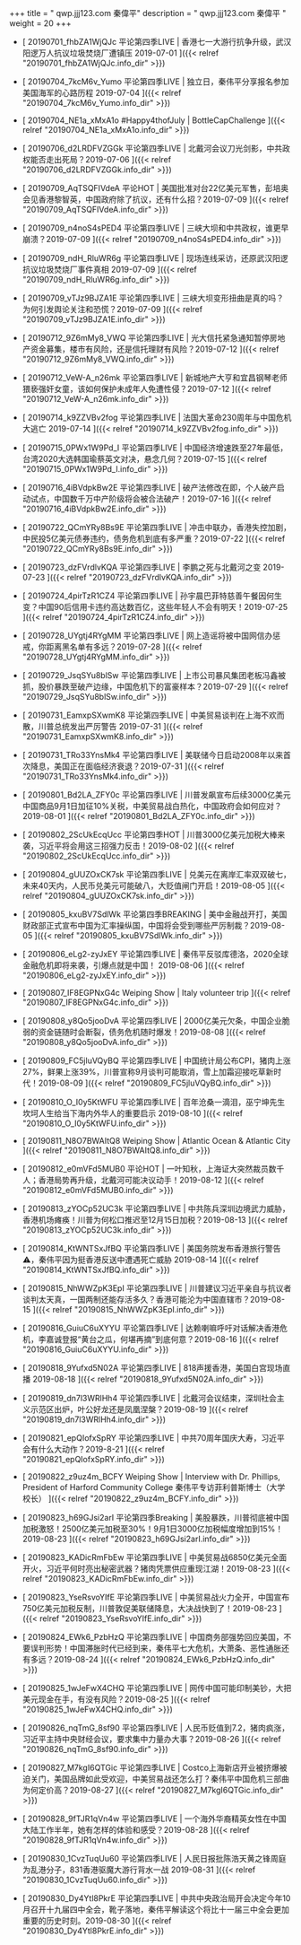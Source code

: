 +++
title = "  qwp.jjj123.com 秦偉平"
description = "  qwp.jjj123.com 秦偉平  "
weight = 20
+++



* [  20190701_fhbZA1WjQJc 平论第四季LIVE | 香港七一大游行抗争升级，武汉阳逻万人抗议垃圾焚烧厂遭镇压 2019-07-01  ]({{< relref "20190701_fhbZA1WjQJc.info_dir" >}})


* [  20190704_7kcM6v_Yumo 平论第四季LIVE | 独立日，秦伟平分享报名参加美国海军的心路历程 2019-07-04  ]({{< relref "20190704_7kcM6v_Yumo.info_dir" >}})


* [  20190704_NE1a_xMxA1o #Happy4thofJuly  | BottleCapChallenge  ]({{< relref "20190704_NE1a_xMxA1o.info_dir" >}})


* [  20190706_d2LRDFVZGGk 平论第四季LIVE | 北戴河会议刀光剑影，中共政权能否走出死局？2019-07-06  ]({{< relref "20190706_d2LRDFVZGGk.info_dir" >}})


* [  20190709_AqTSQFIVdeA 平论HOT | 美国批准对台22亿美元军售，彭培奥会见香港黎智英，中国政府除了抗议，还有什么招？2019-07-09  ]({{< relref "20190709_AqTSQFIVdeA.info_dir" >}})


* [  20190709_n4noS4sPED4 平论第四季LIVE | 三峡大坝和中共政权，谁更早崩溃？2019-07-09  ]({{< relref "20190709_n4noS4sPED4.info_dir" >}})


* [  20190709_ndH_RluWR6g 平论第四季LIVE | 现场连线采访，还原武汉阳逻抗议垃圾焚烧厂事件真相 2019-07-09  ]({{< relref "20190709_ndH_RluWR6g.info_dir" >}})


* [  20190709_vTJz9BJZA1E 平论第四季LIVE | 三峡大坝变形扭曲是真的吗？为何引发舆论关注和恐慌？2019-07-09  ]({{< relref "20190709_vTJz9BJZA1E.info_dir" >}})


* [  20190712_9Z6mMy8_VWQ 平论第四季LIVE | 光大信托紧急通知暂停房地产资金募集，楼市有风险，还是信托理财有风险？2019-07-12  ]({{< relref "20190712_9Z6mMy8_VWQ.info_dir" >}})


* [  20190712_VeW-A_n26mk 平论第四季LIVE | 新城地产大亨和宜昌钢琴老师猥亵强奸女童，该如何保护未成年人免遭性侵？2019-07-12  ]({{< relref "20190712_VeW-A_n26mk.info_dir" >}})


* [  20190714_k9ZZVBv2fog 平论第四季LIVE | 法国大革命230周年与中国危机大逃亡 2019-07-14  ]({{< relref "20190714_k9ZZVBv2fog.info_dir" >}})


* [  20190715_0PWx1W9Pd_I 平论第四季LIVE | 中国经济增速跌至27年最低，台湾2020大选韩国瑜蔡英文对决，悬念几何？2019-07-15  ]({{< relref "20190715_0PWx1W9Pd_I.info_dir" >}})


* [  20190716_4iBVdpkBw2E 平论第四季LIVE | 破产法修改在即，个人破产启动试点，中国数千万中产阶级将会被合法破产！2019-07-16  ]({{< relref "20190716_4iBVdpkBw2E.info_dir" >}})


* [  20190722_QCmYRy8Bs9E 平论第四季LIVE | 冲击中联办，香港失控加剧，中民投5亿美元债券违约，债务危机到底有多严重？2019-07-22  ]({{< relref "20190722_QCmYRy8Bs9E.info_dir" >}})


* [  20190723_dzFVrdlvKQA 平论第四季LIVE | 李鹏之死与北戴河之变 2019-07-23  ]({{< relref "20190723_dzFVrdlvKQA.info_dir" >}})


* [  20190724_4pirTzR1CZ4 平论第四季LIVE | 孙宇晨巴菲特慈善午餐因何生变？中国90后信用卡违约高达数百亿，这些年轻人不会有明天！2019-07-25  ]({{< relref "20190724_4pirTzR1CZ4.info_dir" >}})


* [  20190728_UYgtj4RYgMM 平论第四季LIVE | 网上造谣将被中国网信办惩戒，你距离黑名单有多远？2019-07-28  ]({{< relref "20190728_UYgtj4RYgMM.info_dir" >}})


* [  20190729_JsqSYu8blSw 平论第四季LIVE | 上市公司暴风集团老板冯鑫被抓，股价暴跌至破产边缘，中国危机下的富豪样本？2019-07-29  ]({{< relref "20190729_JsqSYu8blSw.info_dir" >}})


* [  20190731_EamxpSXwmK8 平论第四季LIVE | 中美贸易谈判在上海不欢而散，川普总统发出严厉警告 2019-07-31  ]({{< relref "20190731_EamxpSXwmK8.info_dir" >}})


* [  20190731_TRo33YnsMk4 平论第四季LIVE | 美联储今日启动2008年以来首次降息，美国正在面临经济衰退？2019-07-31  ]({{< relref "20190731_TRo33YnsMk4.info_dir" >}})


* [  20190801_Bd2LA_ZFY0c 平论第四季LIVE | 川普发飙宣布后续3000亿美元中国商品9月1日加征10%关税，中美贸易战白热化，中国政府会如何应对？2019-08-01  ]({{< relref "20190801_Bd2LA_ZFY0c.info_dir" >}})


* [  20190802_2ScUkEcqUcc 平论第四季HOT | 川普3000亿美元加税大棒来袭，习近平将会用这三招强力反击！2019-08-02  ]({{< relref "20190802_2ScUkEcqUcc.info_dir" >}})


* [  20190804_gUUZOxCK7sk 平论第四季LIVE | 兑美元在离岸汇率双双破七，未来40天内，人民币兑美元可能破八，大贬值闸门开启！2019-08-05  ]({{< relref "20190804_gUUZOxCK7sk.info_dir" >}})


* [  20190805_kxuBV7SdlWk 平论第四季BREAKING | 美中金融战开打，美国财政部正式宣布中国为汇率操纵国，中国将会受到哪些严厉制裁？2019-08-05  ]({{< relref "20190805_kxuBV7SdlWk.info_dir" >}})


* [  20190806_eLg2-zyJxEY 平论第四季LIVE | 秦伟平反驳库德洛，2020全球金融危机即将来袭，引爆点就是中国！ 2019-08-06  ]({{< relref "20190806_eLg2-zyJxEY.info_dir" >}})


* [  20190807_IF8EGPNxG4c Weiping Show | Italy volunteer trip  ]({{< relref "20190807_IF8EGPNxG4c.info_dir" >}})


* [  20190808_y8Qo5jooDvA 平论第四季LIVE | 2000亿美元欠条，中国企业脆弱的资金链随时会断裂，债务危机随时爆发！2019-08-08  ]({{< relref "20190808_y8Qo5jooDvA.info_dir" >}})


* [  20190809_FC5jluVQyBQ 平论第四季LIVE | 中国统计局公布CPI，猪肉上涨27%，鲜果上涨39%，川普宣称9月谈判可能取消，雪上加霜迎接吃草新时代！2019-08-09  ]({{< relref "20190809_FC5jluVQyBQ.info_dir" >}})


* [  20190810_O_I0y5KtWFU 平论第四季LIVE | 百年沧桑一滴泪，巫宁坤先生坎坷人生给当下海内外华人的重要启示 2019-08-10  ]({{< relref "20190810_O_I0y5KtWFU.info_dir" >}})


* [  20190811_N8O7BWAItQ8 Weiping Show | Atlantic Ocean & Atlantic City  ]({{< relref "20190811_N8O7BWAItQ8.info_dir" >}})


* [  20190812_e0mVFd5MUB0 平论HOT | 一叶知秋，上海证大突然裁员数千人；香港局势再升级，北戴河可能决议动手！2019-08-12  ]({{< relref "20190812_e0mVFd5MUB0.info_dir" >}})


* [  20190813_zYOCp52UC3k 平论第四季LIVE | 中共陈兵深圳边境武力威胁，香港机场瘫痪！川普为何松口推迟至12月15日加税？2019-08-13  ]({{< relref "20190813_zYOCp52UC3k.info_dir" >}})


* [  20190814_KtWNTSxJfBQ 平论第四季LIVE | 美国务院发布香港旅行警告⚠️，秦伟平因为挺香港反送中遭遇死亡威胁 2019-08-14  ]({{< relref "20190814_KtWNTSxJfBQ.info_dir" >}})


* [  20190815_NhWWZpK3EpI 平论第四季LIVE | 川普建议习近平亲自与抗议者谈判太天真，一国两制还能存活多久？香港可能沦为中国直辖市？2019-08-15  ]({{< relref "20190815_NhWWZpK3EpI.info_dir" >}})


* [  20190816_GuiuC6uXYYU 平论第四季LIVE | 达赖喇嘛呼吁对话解决香港危机，李嘉诚登报“黄台之瓜，何堪再摘”到底何意？2019-08-16  ]({{< relref "20190816_GuiuC6uXYYU.info_dir" >}})


* [  20190818_9Yufxd5N02A 平论第四季LIVE | 818声援香港，美国白宫现场直播 2019-08-18  ]({{< relref "20190818_9Yufxd5N02A.info_dir" >}})


* [  20190819_dn7l3WRlHh4 ‪平论第四季LIVE | 北戴河会议结束，深圳社会主义示范区出炉，叶公好龙还是凤凰涅槃？‬2019-08-19  ]({{< relref "20190819_dn7l3WRlHh4.info_dir" >}})


* [  20190821_epQIofxSpRY 平论第四季LIVE | 中共70周年国庆大寿，习近平会有什么大动作？2019-8-21  ]({{< relref "20190821_epQIofxSpRY.info_dir" >}})


* [  20190822_z9uz4m_BCFY Weiping Show | Interview with Dr. Phillips, President of Harford Community College 秦伟平专访菲利普斯博士（大学校长）  ]({{< relref "20190822_z9uz4m_BCFY.info_dir" >}})


* [  20190823_h69GJsi2arI 平论第四季Breaking | 美股暴跌，川普彻底被中国加税激怒！2500亿美元加税至30%！9月1日3000亿加税幅度增加到15%！2019-08-23  ]({{< relref "20190823_h69GJsi2arI.info_dir" >}})


* [  20190823_KADicRmFbEw 平论第四季LIVE | 中美贸易战6850亿美元全面开火，习近平何时亮出秘密武器？猪肉凭票供应重现江湖！2019-08-23  ]({{< relref "20190823_KADicRmFbEw.info_dir" >}})


* [  20190823_YseRsvoYIfE 平论第四季LIVE | 中美贸易战火力全开，中国宣布750亿美元加税反制，川普敦促美联储降息，大决战快到了！2019-08-23  ]({{< relref "20190823_YseRsvoYIfE.info_dir" >}})


* [  20190824_EWk6_PzbHzQ 平论第四季LIVE | 中国商务部强势回应美国，不要误判形势！中国滞胀时代已经到来，秦伟平七大危机，大萧条、恶性通胀还有多远？2019-08-24  ]({{< relref "20190824_EWk6_PzbHzQ.info_dir" >}})


* [  20190825_1wJeFwX4CHQ 平论第四季LIVE | 网传中国可能印制美钞，大把美元现金在手，有没有风险？2019-08-25  ]({{< relref "20190825_1wJeFwX4CHQ.info_dir" >}})


* [  20190826_nqTmG_8sf90 平论第四季LIVE | ‪人民币贬值到7.2，猪肉疯涨，习近平主持中央财经会议，要求集中力量办大事？‬2019-08-26  ]({{< relref "20190826_nqTmG_8sf90.info_dir" >}})


* [  20190827_M7kgI6QTGic 平论第四季LIVE | ‪Costco上海新店开业被挤爆被迫关门，美国品牌如此受欢迎，中美贸易战还怎么打？秦伟平中国危机三部曲为何定价高？2019-08-27‬  ]({{< relref "20190827_M7kgI6QTGic.info_dir" >}})


* [  20190828_9fTJR1qVn4w 平论第四季LIVE | 一个海外华裔精英女性在中国大陆工作半年，她有怎样的体验和感受？2019-08-28  ]({{< relref "20190828_9fTJR1qVn4w.info_dir" >}})


* [  20190830_1CvzTuqUu60 平论第四季LIVE | 人民日报批陈浩天黄之锋周庭为乱港分子，831香港驱魔大游行背水一战 2019-08-31  ]({{< relref "20190830_1CvzTuqUu60.info_dir" >}})


* [  20190830_Dy4Ytl8PkrE 平论第四季LIVE | 中共中央政治局开会决定今年10月召开十九届四中全会，靴子落地，秦伟平解读这个将比十一届三中全会更加重要的历史时刻。2019-08-30  ]({{< relref "20190830_Dy4Ytl8PkrE.info_dir" >}})

